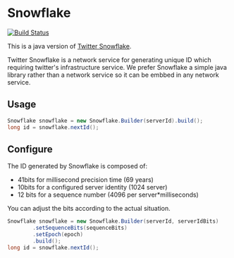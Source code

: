 # Snowflake

[![Build Status](https://travis-ci.org/huiyu/snowflake.svg?branch=master)](https://travis-ci.org/huiyu/snowflake)

This is a java version of [Twitter Snowflake](https://github.com/twitter/snowflake). 

Twitter Snowflake is a network service for generating unique ID which requiring twitter's infrastructure service. We prefer Snowflake a simple java library rather than a network service so it can be embbed in any network service.

## Usage

```java
Snowflake snowflake = new Snowflake.Builder(serverId).build();
long id = snowflake.nextId();
```

## Configure

The ID generated by Snowflake is composed of:

* 41bits for millisecond precision time (69 years)
* 10bits for a configured server identity (1024 server)
* 12 bits for a sequence number (4096 per server*milliseconds)

You can adjust the bits according to the actual situation.

```java
Snowflake snowflake = new Snowflake.Builder(serverId, serverIdBits)
        .setSequenceBits(sequenceBits)
        .setEpoch(epoch)
        .build();
long id = snowflake.nextId();
```

